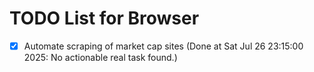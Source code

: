 # TODO List for Browser

- [x] Automate scraping of market cap sites  (Done at Sat Jul 26 23:15:00 2025: No actionable real task found.)